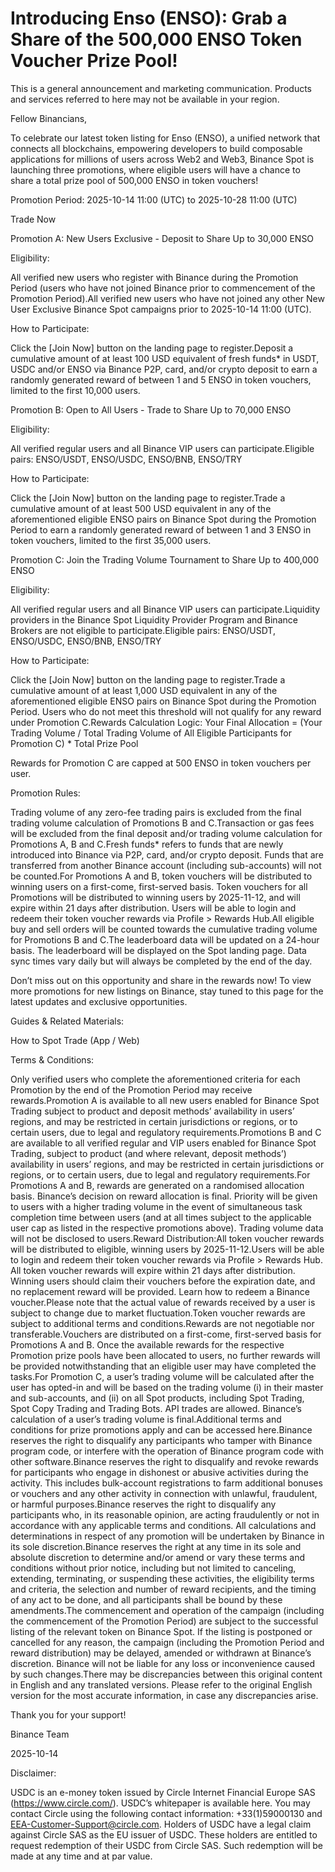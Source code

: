 # Introducing Enso (ENSO): Grab a Share of the 500,000 ENSO Token Voucher Prize Pool!

This is a general announcement and marketing communication. Products and services referred to here may not be available in your region.

Fellow Binancians,

To celebrate our latest token listing for Enso (ENSO), a unified network that connects all blockchains, empowering developers to build composable applications for millions of users across Web2 and Web3, Binance Spot is launching three promotions, where eligible users will have a chance to share a total prize pool of 500,000 ENSO in token vouchers! 

Promotion Period: 2025-10-14 11:00 (UTC) to 2025-10-28 11:00 (UTC)

Trade Now

Promotion A: New Users Exclusive - Deposit to Share Up to 30,000 ENSO

Eligibility: 

All verified new users who register with Binance during the Promotion Period (users who have not joined Binance prior to commencement of the Promotion Period).All verified new users who have not joined any other New User Exclusive Binance Spot campaigns prior to 2025-10-14 11:00 (UTC).

How to Participate:

Click the [Join Now] button on the landing page to register.Deposit a cumulative amount of at least 100 USD equivalent of fresh funds* in USDT, USDC and/or ENSO via Binance P2P, card, and/or crypto deposit to earn a randomly generated reward of between 1 and 5 ENSO in token vouchers, limited to the first 10,000 users.

Promotion B: Open to All Users - Trade to Share Up to 70,000 ENSO

Eligibility: 

All verified regular users and all Binance VIP users can participate.Eligible pairs: ENSO/USDT, ENSO/USDC, ENSO/BNB, ENSO/TRY

How to Participate:

Click the [Join Now] button on the landing page to register.Trade a cumulative amount of at least 500 USD equivalent in any of the aforementioned eligible ENSO pairs on Binance Spot during the Promotion Period to earn a randomly generated reward of between 1 and 3 ENSO in token vouchers, limited to the first 35,000 users.

Promotion C: Join the Trading Volume Tournament to Share Up to 400,000 ENSO

Eligibility: 

All verified regular users and all Binance VIP users can participate.Liquidity providers in the Binance Spot Liquidity Provider Program and Binance Brokers are not eligible to participate.Eligible pairs: ENSO/USDT, ENSO/USDC, ENSO/BNB, ENSO/TRY

How to Participate:

Click the [Join Now] button on the landing page to register.Trade a cumulative amount of at least 1,000 USD equivalent in any of the aforementioned eligible ENSO pairs on Binance Spot during the Promotion Period. Users who do not meet this threshold will not qualify for any reward under Promotion C.Rewards Calculation Logic: Your Final Allocation = (Your Trading Volume / Total Trading Volume of All Eligible Participants for Promotion C) * Total Prize Pool 

Rewards for Promotion C are capped at 500 ENSO in token vouchers per user.

Promotion Rules:

Trading volume of any zero-fee trading pairs is excluded from the final trading volume calculation of Promotions B and C.Transaction or gas fees will be excluded from the final deposit and/or trading volume calculation for Promotions A, B and C.Fresh funds* refers to funds that are newly introduced into Binance via P2P, card, and/or crypto deposit. Funds that are transferred from another Binance account (including sub-accounts) will not be counted.For Promotions A and B, token vouchers will be distributed to winning users on a first-come, first-served basis. Token vouchers for all Promotions will be distributed to winning users by 2025-11-12, and will expire within 21 days after distribution. Users will be able to login and redeem their token voucher rewards via Profile > Rewards Hub.All eligible buy and sell orders will be counted towards the cumulative trading volume for Promotions B and C.The leaderboard data will be updated on a 24-hour basis. The leaderboard will be displayed on the Spot landing page. Data sync times vary daily but will always be completed by the end of the day.

Don’t miss out on this opportunity and share in the rewards now! To view more promotions for new listings on Binance, stay tuned to this page for the latest updates and exclusive opportunities.

Guides & Related Materials:

How to Spot Trade (App / Web)

Terms & Conditions:

Only verified users who complete the aforementioned criteria for each Promotion by the end of the Promotion Period may receive rewards.Promotion A is available to all new users enabled for Binance Spot Trading subject to product and deposit methods’ availability in users’ regions, and may be restricted in certain jurisdictions or regions, or to certain users, due to legal and regulatory requirements.Promotions B and C are available to all verified regular and VIP users enabled for Binance Spot Trading, subject to product (and where relevant, deposit methods’) availability in users’ regions, and may be restricted in certain jurisdictions or regions, or to certain users, due to legal and regulatory requirements.For Promotions A and B, rewards are generated on a randomised allocation basis. Binance’s decision on reward allocation is final. Priority will be given to users with a higher trading volume in the event of simultaneous task completion time between users (and at all times subject to the applicable user cap as listed in the respective promotions above). Trading volume data will not be disclosed to users.Reward Distribution:All token voucher rewards will be distributed to eligible, winning users by 2025-11-12.Users will be able to login and redeem their token voucher rewards via Profile > Rewards Hub. All token voucher rewards will expire within 21 days after distribution. Winning users should claim their vouchers before the expiration date, and no replacement reward will be provided. Learn how to redeem a Binance voucher.Please note that the actual value of rewards received by a user is subject to change due to market fluctuation.Token voucher rewards are subject to additional terms and conditions.Rewards are not negotiable nor transferable.Vouchers are distributed on a first-come, first-served basis for Promotions A and B. Once the available rewards for the respective Promotion prize pools have been allocated to users, no further rewards will be provided notwithstanding that an eligible user may have completed the tasks.For Promotion C, a user’s trading volume will be calculated after the user has opted-in and will be based on the trading volume (i) in their master and sub-accounts, and (ii) on all Spot products, including Spot Trading, Spot Copy Trading and Trading Bots. API trades are allowed. Binance’s calculation of a user’s trading volume is final.Additional terms and conditions for prize promotions apply and can be accessed here.Binance reserves the right to disqualify any participants who tamper with Binance program code, or interfere with the operation of Binance program code with other software.Binance reserves the right to disqualify and revoke rewards for participants who engage in dishonest or abusive activities during the activity. This includes bulk-account registrations to farm additional bonuses or vouchers and any other activity in connection with unlawful, fraudulent, or harmful purposes.Binance reserves the right to disqualify any participants who, in its reasonable opinion, are acting fraudulently or not in accordance with any applicable terms and conditions. All calculations and determinations in respect of any promotion will be undertaken by Binance in its sole discretion.Binance reserves the right at any time in its sole and absolute discretion to determine and/or amend or vary these terms and conditions without prior notice, including but not limited to canceling, extending, terminating, or suspending these activities, the eligibility terms and criteria, the selection and number of reward recipients, and the timing of any act to be done, and all participants shall be bound by these amendments.The commencement and operation of the campaign (including the commencement of the Promotion Period) are subject to the successful listing of the relevant token on Binance Spot. If the listing is postponed or cancelled for any reason, the campaign (including the Promotion Period and reward distribution) may be delayed, amended or withdrawn at Binance’s discretion. Binance will not be liable for any loss or inconvenience caused by such changes.There may be discrepancies between this original content in English and any translated versions. Please refer to the original English version for the most accurate information, in case any discrepancies arise.

Thank you for your support!

Binance Team

2025-10-14

Disclaimer:

USDC is an e-money token issued by Circle Internet Financial Europe SAS (https://www.circle.com/). USDC’s whitepaper is available here. You may contact Circle using the following contact information: +33(1)59000130 and EEA-Customer-Support@circle.com. Holders of USDC have a legal claim against Circle SAS as the EU issuer of USDC. These holders are entitled to request redemption of their USDC from Circle SAS. Such redemption will be made at any time and at par value.